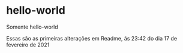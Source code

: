 # hello-world
Somente hello-world

Essas são as primeiras alterações em Readme, ás 23:42 do dia 17 de fevereiro de 2021
